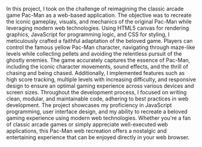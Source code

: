 In this project, I took on the challenge of reimagining the classic arcade game Pac-Man as a web-based application. The objective was to recreate the iconic gameplay, visuals, and mechanics of the original Pac-Man while leveraging modern web technologies.
Using HTML5 canvas for rendering graphics, JavaScript for programming logic, and CSS for styling, I meticulously crafted a faithful adaptation of the beloved game. Players can control the famous yellow Pac-Man character, navigating through maze-like levels while collecting pellets and avoiding the relentless pursuit of the ghostly enemies.
The game accurately captures the essence of Pac-Man, including the iconic character movements, sound effects, and the thrill of chasing and being chased. Additionally, I implemented features such as high score tracking, multiple levels with increasing difficulty, and responsive design to ensure an optimal gaming experience across various devices and screen sizes.
Throughout the development process, I focused on writing clean, modular, and maintainable code, adhering to best practices in web development. The project showcases my proficiency in JavaScript programming, user interface design, and my ability to recreate a beloved gaming experience using modern web technologies.
Whether you're a fan of classic arcade games or simply appreciate well-executed web applications, this Pac-Man web recreation offers a nostalgic and entertaining experience that can be enjoyed directly in your web browser.